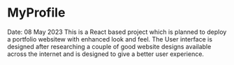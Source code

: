 # MyProfile

Date: 08 May 2023
This is a React based project which is planned to deploy a portfolio websitew with enhanced look and feel. The User interface is designed after researching a couple of good website designs available across the internet and is designed to give a better user experience. 

